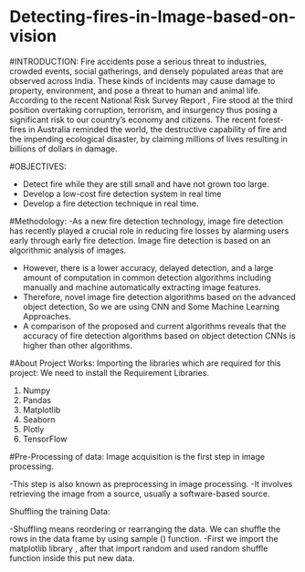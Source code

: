# Detecting-fires-in-Image-based-on-vision
#INTRODUCTION: 
Fire accidents pose a serious threat to industries, crowded events, social gatherings, and densely populated areas that are observed across India. These kinds of incidents may cause damage to property, environment, and pose a threat to human and animal life. According to the recent National Risk Survey Report , Fire stood at the third position overtaking corruption, terrorism, and insurgency thus posing a significant risk to our country’s economy and citizens. The recent forest-fires in Australia reminded the world, the destructive capability of fire and the impending ecological disaster, by claiming millions of lives resulting in billions of dollars in damage.
 
#OBJECTIVES:
-	Detect fire while they are still small and have not grown too large.
-	Develop a low-cost fire detection system in real time
-	Develop a fire detection technique in real time.
 
#Methodology: 
-As a new fire detection technology, image fire detection has recently played a crucial role in reducing fire losses by alarming users early through early fire detection. Image fire detection is based on an algorithmic analysis of images.
-	However, there is a lower accuracy, delayed detection, and a large amount of computation in common detection algorithms including manually and machine automatically extracting image features.
-	Therefore, novel image fire detection algorithms based on the advanced object detection, So we are using CNN and Some Machine Learning Approaches.
-	A comparison of the proposed and current algorithms reveals that the accuracy of fire detection algorithms based on object detection CNNs is higher than other algorithms.

#About Project Works: 
Importing the libraries which are required for this project: We need to install the Requirement Libraries.
1.	Numpy
2.	Pandas
3.	Matplotlib
4.	Seaborn
5.	Plotly
6.	TensorFlow

#Pre-Processing of data: 
Image acquisition is the first step in image	processing.

-This	step	is	also	known	as	preprocessing	in	image processing.
-It involves retrieving the image from a source, usually a software-based source.

Shuffling the training Data: 

-Shuffling means reordering or rearranging the data. We can shuffle the rows in the data frame by using sample () function.
-First we import the matplotlib library , after that import random and used random shuffle function inside this put new data.


